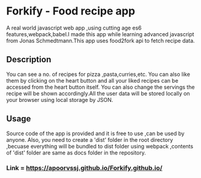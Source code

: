 # Forkify - Food recipe app
A real world javascript web app ,using cutting age es6 features,webpack,babel.I made this app while learning advanced javascript from Jonas Schmedtmann.This app uses food2fork api to fetch recipe data.

## Description
You can see a no. of recipes for pizza ,pasta,curries,etc. You can also like them by clicking on the heart button and all your liked recipes can be accessed from the heart button itself.
You can also change the servings the recipe will be shown accordingly.All the user data will be stored locally on your browser using local storage by JSON.

## Usage
Source code of the app is provided and it is free to use ,can be used by anyone.
Also, you need to create a 'dist' folder in the root directory ,becuase everything will be bundled to dist folder using webpack ,contents of 'dist' folder are same as docs folder  in the repository.

### Link = https://apoorvssj.github.io/Forkify.github.io/
